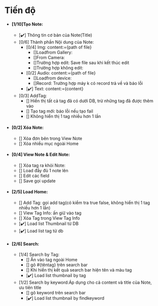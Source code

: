 # Tiến độ
- #### [1/10]Tạo Note:
	- [:heavy_check_mark:] Thông tin cơ bản của Note(Title)
	- [0/6] Thành phần Nội dung của Note:
		- [0/4] Img: content:={path of file}
			- []Loadfrom Gallery:
			- []From Camera:
			- []Trường hợp edit: Save file sau khi kết thúc edit
			- []Trường hợp không edit: 
		- [0/2] Audio: content:={path of file}
			- []Loadfrom device:
			- []Record: Trường hợp máy k có record trả về và báo lỗi
		- [:heavy_check_mark:] Text: content:={content}
	- [0/3] AddTag:
		- [] Hiển thị tất cả tag đã có dưới DB, trừ những tag đã được thêm vào
		- [] Tạo tag mới: báo lỗi nếu tạo fail
		- [] Không hiển thị 1 tag nhiều hơn 1 lần
- #### [0/2] Xóa Note:
	- [] Xóa đơn bên trong View Note
	- [] Xóa nhiều mục ngoài Home
- #### [0/4] View Note & Edit Note:
	- [] Xóa tag ra khỏi Note: 
	- [] Load đầy đủ 1 note lên
	- [] Edit các field
	- [] Save gọi update
- #### [2/5] Load Home:
	- [] Add Tag: gọi add tag(có kiểm tra true false, không hiển thị 1 tag nhiều hơn 1 lần)
	- [] View Tag Info: ấn giữ vào tag
	- [] Xóa Tag trong View Tag Info
	- [:heavy_check_mark:] Load list Thumbnail từ DB
	- [:heavy_check_mark:] Load list tag từ db
- #### [2/6] Search:
	- [1/4] Search by Tag:
		- [] Ấn vào tag ngoài Home
		- [] gõ #{têntag} trên search bar
		- [] Khi hiển thị kết quả search bar hiện tên và màu tag
		- [:heavy_check_mark:] Load list thumbnail by tag
	- [1/2] Search by keyword:Áp dụng cho cả content và title của Note, ưu tiên title 
		- [] gõ keyword trên search bar
		- [:heavy_check_mark:] Load list thumbnail by findkeyword

			
